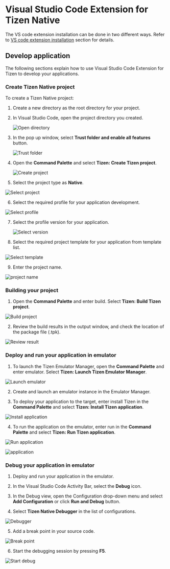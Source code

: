 # Visual Studio Code Extension for Tizen Native

The VS code extension installation can be done in two different ways. Refer to [VS code extension installation](dotnet.md) section for details. 

## Develop application

The following sections explain how to use Visual Studio Code Extension for Tizen to develop your applications.

### Create Tizen Native project

To create a Tizen Native project:

1. Create a new directory as the root directory for your project.

2. In Visual Studio Code, open the project directory you created.

   ![Open directory](media/native_directory.png)

3. In the pop up window, select **Trust folder and enable all features** button.

   ![Trust folder](media/native_trust.png)

4. Open the **Command Palette** and select **Tizen: Create Tizen project**.

   ![Create project](media/native_project_create.png)

5.	Select the project type as **Native**.

   ![Select project](media/native_project_select.png)

6.	Select the required profile for your application development.

   ![Select profile](media/native_profile.png)

7. Select the profile version for your application.

   ![Select version](media/native_profile_version.png)

8.	Select the required project template for your application from template list.

   ![Select template](media/native_project_template.png)

9.	Enter the project name.

   ![project name](media/native_project_name.png)


### Building your project

1.	Open the **Command Palette** and enter build. Select **Tizen: Build Tizen project**.

   ![Build project](media/native_project_build.png)

2.	Review the build results in the output window, and check the location of the package file (.tpk).

   ![Review result](media/native_build_result.png)

### Deploy and run your application in emulator

1.	To launch the Tizen Emulator Manager, open the **Command Palette** and enter emulator. Select **Tizen: Launch Tizen Emulator Manager**.

   ![Launch emulator](media/native_deploy.png)

2.	Create and launch an emulator instance in the Emulator Manager.

3.	To deploy your application to the target, enter install Tizen in the **Command Palette** and select **Tizen: Install Tizen application**.

   ![Install application](media/native_install_application.png)

4.	To run the application on the emulator, enter run in the **Command Palette** and select **Tizen: Run Tizen application**.

   ![Run application](media/native_run_application1.png)

   ![application](media/native_run_application2.png)

### Debug your application in emulator

1.	Deploy and run your application in the emulator.

2.	In the Visual Studio Code Activity Bar, select the **Debug** icon.

3.	In the Debug view, open the Configuration drop-down menu and select **Add Configuration** or click **Run and Debug** button.

4.	Select **Tizen Native Debugger** in the list of configurations.
   
   ![Debugger](media/native_debug.png)

5.	Add a break point in your source code.
   
   ![Break point](media/native_add_breakpoint.png)

6.	Start the debugging session by pressing **F5**.
   
   ![Start debug](media/native_start_debug.png)
